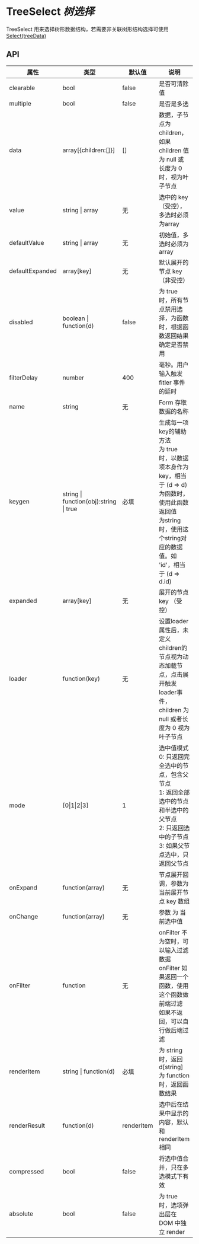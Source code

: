 # TreeSelect *树选择*

TreeSelect 用来选择树形数据结构，若需要非关联树形结构选择可使用 [Select(treeData)](#/components/Select)

<example />

## API

| 属性 | 类型 | 默认值 | 说明 |
| --- | --- | --- | --- |
| clearable | bool | false | 是否可清除值 |
| multiple | bool | false | 是否是多选 |
| data | array[{children:[]}] | [] | 数据，子节点为children，如果 children 值为 null 或 长度为 0 时，视为叶子节点 |
| value | string \| array | 无 | 选中的 key （受控），多选时必须为array |
| defaultValue | string \| array | 无 | 初始值，多选时必须为array |
| defaultExpanded | array\[key] | 无 | 默认展开的节点 key（非受控） |
| disabled | boolean \| function(d) | false | 为 true 时，所有节点禁用选择，为函数时，根据函数返回结果确定是否禁用 |
| filterDelay | number | 400 | 毫秒。用户输入触发 fitler 事件的延时 |
| name | string | 无 | Form 存取数据的名称 |
| keygen | string \| function(obj):string \| true | 必填 | 生成每一项key的辅助方法<br />为 true 时，以数据项本身作为key，相当于 (d => d)<br />为函数时，使用此函数返回值<br />为string时，使用这个string对应的数据值。如 'id'，相当于 (d => d.id) |
| expanded | array\[key] | 无 | 展开的节点 key （受控） |
| loader | function(key) | 无 | 设置loader属性后，未定义children的节点视为动态加载节点，点击展开触发 loader事件，children 为 null 或者长度为 0 视为叶子节点 |
| mode | \[0\|1\|2\|3\] | 1 | 选中值模式<br />0: 只返回完全选中的节点，包含父节点<br />1: 返回全部选中的节点和半选中的父节点<br />2: 只返回选中的子节点<br />3: 如果父节点选中，只返回父节点 |
| onExpand | function(array) | 无 | 节点展开回调，参数为当前展开节点 key 数组 |
| onChange | function(array) | 无 | 参数 为 当前选中值 |
| onFilter | function | 无 | onFilter 不为空时，可以输入过滤数据<br />onFilter 如果返回一个函数，使用这个函数做前端过滤<br />如果不返回，可以自行做后端过滤 |
| renderItem | string \| function(d) | 必填 | 为 string 时，返回 d\[string]<br />为 function 时，返回函数结果 |
| renderResult | function(d) | renderItem | 选中后在结果中显示的内容，默认和 renderItem 相同 |
| compressed | bool | false | 将选中值合并，只在多选模式下有效 |
| absolute | bool | false | 为 true 时，选项弹出层在 DOM 中独立 render |
